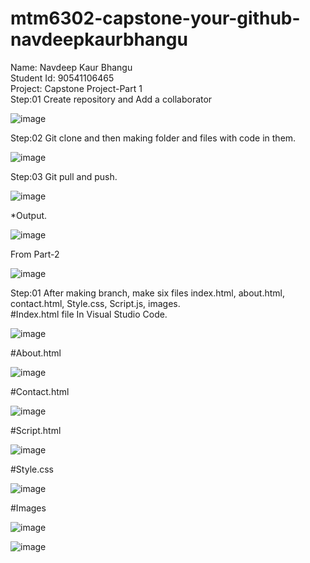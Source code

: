 # mtm6302-capstone-your-github-navdeepkaurbhangu
Name: Navdeep Kaur Bhangu
<br>
Student Id: 90541106465
<br>
Project: Capstone Project-Part 1
<br>
Step:01 Create repository and Add a collaborator

![image](https://github.com/navdeepkaurbhangu/mtm6302-capstone-your-github-navdeepkaurbhangu/assets/133885471/49de8cf5-df0a-46ee-be89-741b8eaf79b4)

Step:02 Git clone and then making folder and files with code in them.

![image](https://github.com/navdeepkaurbhangu/mtm6302-capstone-your-github-navdeepkaurbhangu/assets/133885471/b806c49f-1430-49e3-b07b-8df250ace205)

Step:03 Git pull and push.

![image](https://github.com/navdeepkaurbhangu/mtm6302-capstone-your-github-navdeepkaurbhangu/assets/133885471/839a417c-4744-4c69-bf26-adcf121f9094)


*Output.

![image](https://github.com/navdeepkaurbhangu/mtm6302-capstone-your-github-navdeepkaurbhangu/assets/133885471/5de91397-a389-4466-8036-adae8f409fe5)


From Part-2

![image](https://github.com/navdeepkaurbhangu/mtm6302-capstone-your-github-navdeepkaurbhangu/assets/133885471/db8e2b90-9718-432c-a4ea-0c5aaf5c488f)

Step:01 After making branch, make six files index.html, about.html, contact.html, Style.css, Script.js, images.
<br>
#Index.html file In Visual Studio Code.

![image](https://github.com/navdeepkaurbhangu/mtm6302-capstone-your-github-navdeepkaurbhangu/assets/133885471/823e853e-2d34-48a2-9838-92bbaf41e84f)

#About.html

![image](https://github.com/navdeepkaurbhangu/mtm6302-capstone-your-github-navdeepkaurbhangu/assets/133885471/650003e0-e175-4c82-acbf-8b9ad65ecbc8)

#Contact.html

![image](https://github.com/navdeepkaurbhangu/mtm6302-capstone-your-github-navdeepkaurbhangu/assets/133885471/3dfcdc62-2b66-4439-a220-2c6105dc20b4)


#Script.html

![image](https://github.com/navdeepkaurbhangu/mtm6302-capstone-your-github-navdeepkaurbhangu/assets/133885471/44694ac2-c599-417f-abe4-88726342f1ee)

#Style.css

![image](https://github.com/navdeepkaurbhangu/mtm6302-capstone-your-github-navdeepkaurbhangu/assets/133885471/fd222d56-3328-4674-b600-dd9b6eae9587)

#Images

![image](https://github.com/navdeepkaurbhangu/mtm6302-capstone-your-github-navdeepkaurbhangu/assets/133885471/6f498859-babc-4508-b6aa-cd76b9dde0ff)

![image](https://github.com/navdeepkaurbhangu/mtm6302-capstone-your-github-navdeepkaurbhangu/assets/133885471/f7c8a89f-3364-475c-851f-949a4c390610)







